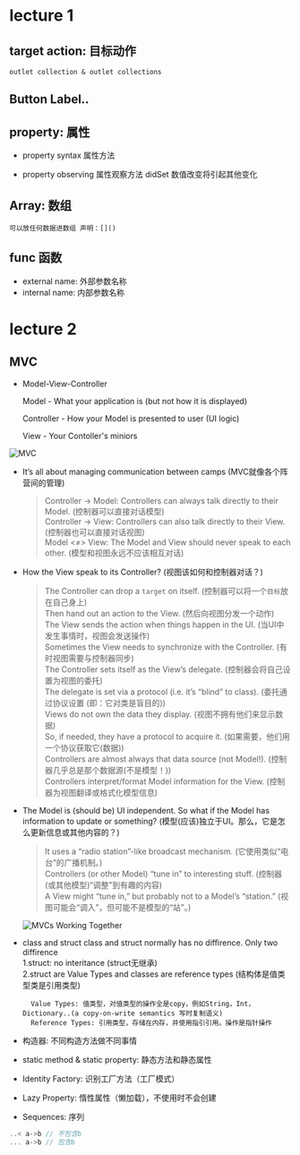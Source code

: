 # lecture 1

## target action: 目标动作

    outlet collection & outlet collections

## Button Label..

## property: 属性

- property syntax 属性方法

- property observing 属性观察方法 didSet 数值改变将引起其他变化

## Array: 数组

    可以放任何数据进数组 声明：[]()
    
## func 函数
- external name: 外部参数名称
- internal name: 内部参数名称
 
# lecture 2

## MVC

- Model-View-Controller

    Model - What your application is (but not how it is displayed)
    
    Controller - How your Model is presented to user (UI logic)
    
    View - Your Contoller's miniors
    
![MVC](https://github.com/ul123dr/SwiftLearning/Swift-2017-iOS11/Notes/MVC.png "MVC")
* It’s all about managing communication between camps (MVC就像各个阵营间的管理)
    >Controller -> Model: Controllers can always talk directly to their Model. (控制器可以直接对话模型)<br>
    >Controller -> View: Controllers can also talk directly to their View. (控制器也可以直接对话视图)<br>
    >Model <≠> View: The Model and View should never speak to each other. (模型和视图永远不应该相互对话)<br>
* How the View speak to its Controller? (视图该如何和控制器对话？)
    >The Controller can drop a `target` on itself. (控制器可以将一个`目标`放在自己身上)<br>
    >Then hand out an action to the View. (然后向视图分发一个动作)<br>
    >The View sends the action when things happen in the UI. (当UI中发生事情时，视图会发送操作)<br>
    >Sometimes the View needs to synchronize with the Controller. (有时视图需要与控制器同步)<br>
    >The Controller sets itself as the View’s delegate. (控制器会将自己设置为视图的委托)<br>
    >The delegate is set via a protocol (i.e. it’s “blind” to class). (委托通过协议设置 (即：它对类是盲目的))<br>
    >Views do not own the data they display. (视图不拥有他们来显示数据)<br>
    >So, if needed, they have a protocol to acquire it. (如果需要，他们用一个协议获取它(数据))<br>
    >Controllers are almost always that data source (not Model!). (控制器几乎总是那个数据源(不是模型！))<br>
    >Controllers interpret/format Model information for the View. (控制器为视图翻译或格式化模型信息)<br>
* The Model is (should be) UI independent. So what if the Model has information to update or something? (模型(应该)独立于UI。那么，它是怎么更新信息或其他内容的？)
    >It uses a “radio station”-like broadcast mechanism. (它使用类似“电台”的广播机制。) <br>
    >Controllers (or other Model) “tune in” to interesting stuff. (控制器(或其他模型)“调整”到有趣的内容) <br>
    >A View might “tune in,” but probably not to a Model’s “station.” (视图可能会“调入”，但可能不是模型的“站”。)<br>
    
    ![MVCs Working Together](https://github.com/ul123dr/SwiftLearning/Swift-2017-iOS11/Notes/MVCs.png "MVCs Working Together")
    
- class and struct
    class and struct normally has no diffirence. Only two diffirence <br>
        1.struct: no interitance (struct无继承) <br>
        2.struct are Value Types and classes are reference types (结构体是值类型类是引用类型) <br>

        Value Types: 值类型，对值类型的操作全是copy，例如String，Int，Dictionary..(a copy-on-write semantics 写时复制语义)
        Reference Types: 引用类型，存储在内存，并使用指引引用。操作是指针操作

- 构造器: 不同构造方法做不同事情

- static method & static property: 静态方法和静态属性 

- Identity Factory: 识别工厂方法（工厂模式）

- Lazy Property: 惰性属性（懒加载），不使用时不会创建

- Sequences: 序列 

```swift
..< a->b // 不包含b
... a->b // 包含b
```

